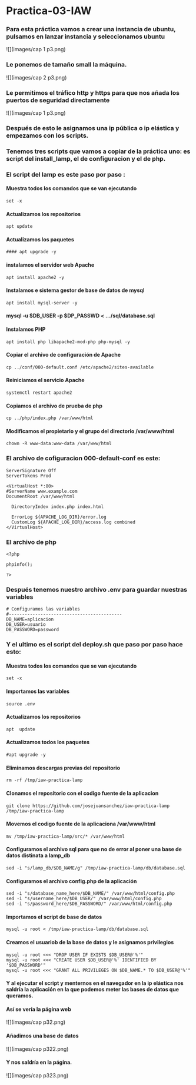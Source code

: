 # Practica-03-IAW
### Para esta práctica vamos a crear una instancia de ubuntu, pulsamos en lanzar instancia y seleccionamos ubuntu 
![](images/cap 1 p3.png)

### Le ponemos de tamaño small la máquina.
![](images/cap 2 p3.png)

### Le permitimos el tráfico http y https para que nos añada los puertos de seguridad directamente 
![](images/cap 1 p3.png)

### Después de esto le asignamos una ip pública o ip elástica y empezamos con los scripts.

### Tenemos tres scripts que vamos a copiar de la práctica uno: es script del install_lamp, el de configuracion y el de php.

### El script del lamp es este paso por paso :

#### Muestra todos los comandos que se van ejecutando
~~~
set -x
~~~
#### Actualizamos los repositorios
~~~
apt update
~~~
#### Actualizamos los paquetes
~~~
#### apt upgrade -y
~~~
#### instalamos el servidor web Apache
~~~
apt install apache2 -y
~~~
#### Instalamos e sistema gestor de base de datos de mysql
~~~
apt install mysql-server -y
~~~
#### mysql -u $DB_USER -p $DP_PASSWD < .../sql/database.sql

#### Instalamos  PHP
~~~
apt install php libapache2-mod-php php-mysql -y
~~~
#### Copiar el archivo de configuración de Apache 
~~~
cp ../conf/000-default.conf /etc/apache2/sites-available
~~~
#### Reiniciamos el servicio Apache
~~~
systemctl restart apache2
~~~
#### Copiamos el archivo de prueba de php
~~~
cp ../php/index.php /var/www/html
~~~
#### Modificamos el propietario y el grupo del directorio /var/www/html
~~~
chown -R www-data:www-data /var/www/html
~~~
### El archivo de cofiguracion 000-default-conf es este:
~~~
ServerSignature Off
ServerTokens Prod

<VirtualHost *:80>
#ServerName www.example.com
DocumentRoot /var/www/html

  DirectoryIndex index.php index.html

  ErrorLog ${APACHE_LOG_DIR}/error.log
  CustomLog ${APACHE_LOG_DIR}/access.log combined
</VirtualHost>
~~~
### El archivo de php
~~~
<?php

phpinfo();

?>
~~~
### Después tenemos nuestro archivo .env para guardar nuestras variables
~~~
# Configuramos las variables
#-------------------------------------------
DB_NAME=aplicacion
DB_USER=usuario
DB_PASSWORD=password
~~~
### Y el ultimo es el script del deploy.sh que paso por paso hace esto:

#### Muestra todos los comandos que se van ejecutando  
~~~
set -x
~~~
#### Importamos las variables 
~~~
source .env 
~~~
#### Actualizamos los repositorios 
~~~
apt  update 
~~~
#### Actualizamos todos los paquetes 
~~~
#apt upgrade -y 
~~~
#### Eliminamos descargas previas del repositorio 
~~~
rm -rf /tmp/iaw-practica-lamp
~~~
#### Clonamos el repositorio con el codigo fuente de la aplicacion
~~~
git clone https://github.com/josejuansanchez/iaw-practica-lamp /tmp/iaw-practica-lamp
~~~
#### Movemos el codigo fuente de la aplicaciona /var/www/html
~~~
mv /tmp/iaw-practica-lamp/src/* /var/www/html
~~~
#### Configuramos el archivo sql para que no de error al poner una base de datos distinata a lamp_db
~~~
sed -i "s/lamp_db/$DB_NAME/g" /tmp/iaw-practica-lamp/db/database.sql
~~~
#### Configuramos el archivo config.php de la aplicación
~~~
sed -i "s/database_name_here/$DB_NAME/" /var/www/html/config.php
sed -i "s/username_here/$DB_USER/" /var/www/html/config.php
sed -i "s/password_here/$DB_PASSWORD/" /var/www/html/config.php
~~~
#### Importamos el script de base de datos 
~~~
mysql -u root < /tmp/iaw-practica-lamp/db/database.sql
~~~
#### Creamos el usuariob de la base de datos y le asignamos privilegios
~~~
mysql -u root <<< "DROP USER IF EXISTS $DB_USER@'%'"
mysql -u root <<< "CREATE USER $DB_USER@'%' IDENTIFIED BY '$DB_PASSWORD'"
mysql -u root <<< "GRANT ALL PRIVILEGES ON $DB_NAME.* TO $DB_USER@'%'"
~~~
#### Y al ejecutar el script y menternos en el navegador en la ip elástica nos saldría la aplicación en la que podemos meter las bases de datos que queramos.
#### Así se vería la página web
![](images/cap p32.png)
#### Añadimos una base de datos 
![](images/cap p322.png)
#### Y nos saldría en la página.
![](images/cap p323.png)



